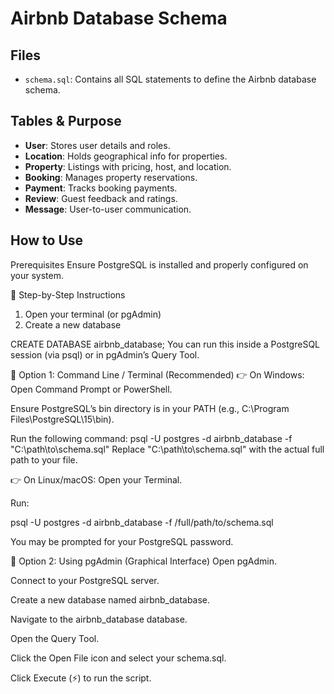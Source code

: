 # Airbnb Database Schema

## Files

- `schema.sql`: Contains all SQL statements to define the Airbnb database schema.

## Tables & Purpose

- **User**: Stores user details and roles.
- **Location**: Holds geographical info for properties.
- **Property**: Listings with pricing, host, and location.
- **Booking**: Manages property reservations.
- **Payment**: Tracks booking payments.
- **Review**: Guest feedback and ratings.
- **Message**: User-to-user communication.

## How to Use

Prerequisites
Ensure PostgreSQL is installed and properly configured on your system.

🔹 Step-by-Step Instructions

1. Open your terminal (or pgAdmin)
2. Create a new database

CREATE DATABASE airbnb_database;
You can run this inside a PostgreSQL session (via psql) or in pgAdmin’s Query Tool.

🔹 Option 1: Command Line / Terminal (Recommended)
👉 On Windows:
Open Command Prompt or PowerShell.

Ensure PostgreSQL’s bin directory is in your PATH (e.g., C:\Program Files\PostgreSQL\15\bin).

Run the following command:
psql -U postgres -d airbnb_database -f "C:\path\to\schema.sql"
Replace "C:\path\to\schema.sql" with the actual full path to your file.

👉 On Linux/macOS:
Open your Terminal.

Run:

psql -U postgres -d airbnb_database -f /full/path/to/schema.sql

You may be prompted for your PostgreSQL password.

🔹 Option 2: Using pgAdmin (Graphical Interface)
Open pgAdmin.

Connect to your PostgreSQL server.

Create a new database named airbnb_database.

Navigate to the airbnb_database database.

Open the Query Tool.

Click the Open File icon and select your schema.sql.

Click Execute (⚡) to run the script.
